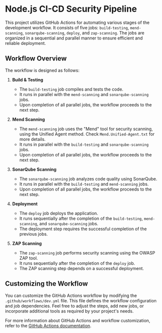 # Node.js CI-CD Security Pipeline

This project utilizes GitHub Actions for automating various stages of the development workflow. It consists of five jobs: `build-testing`, `mend-scanning`, `sonarqube-scanning`, `deploy`, and `zap-scanning`. The jobs are organized in a sequential and parallel manner to ensure efficient and reliable deployment.

## Workflow Overview

The workflow is designed as follows:

1. **Build & Testing**

   - The `build-testing` job compiles and tests the code.
   - It runs in parallel with the `mend-scanning` and `sonarqube-scanning` jobs.
   - Upon completion of all parallel jobs, the workflow proceeds to the next step.

2. **Mend Scanning**

   - The `mend-scanning` job uses the "Mend" tool for security scanning, using the Unified Agent method. Check `Mend.Unified-Agent.txt` for more details.
   - It runs in parallel with the `build-testing` and `sonarqube-scanning` jobs.
   - Upon completion of all parallel jobs, the workflow proceeds to the next step.

3. **SonarQube Scanning**

   - The `sonarqube-scanning` job analyzes code quality using SonarQube.
   - It runs in parallel with the `build-testing` and `mend-scanning` jobs.
   - Upon completion of all parallel jobs, the workflow proceeds to the next step.

4. **Deployment**

   - The `deploy` job deploys the application.
   - It runs sequentially after the completion of the `build-testing`, `mend-scanning`, and `sonarqube-scanning` jobs.
   - The deployment step requires the successful completion of the previous jobs.

5. **ZAP Scanning**
   - The `zap-scanning` job performs security scanning using the OWASP ZAP tool.
   - It runs sequentially after the completion of the `deploy` job.
   - The ZAP scanning step depends on a successful deployment.

## Customizing the Workflow

You can customize the GitHub Actions workflow by modifying the `.github/workflows/dev.yml` file. This file defines the workflow configuration and job dependencies. Feel free to adjust the steps, add new jobs, or incorporate additional tools as required by your project's needs.

For more information about GitHub Actions and workflow customization, refer to the [GitHub Actions documentation](https://docs.github.com/en/actions).
